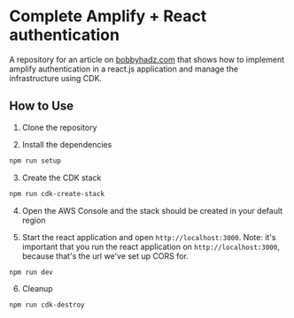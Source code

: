 # Complete Amplify + React authentication

A repository for an article on
[bobbyhadz.com](https://bobbyhadz.com/blog/aws-amplify-react-auth) that shows
how to implement amplify authentication in a react.js application and manage the
infrastructure using CDK.

## How to Use

1. Clone the repository

2. Install the dependencies

```bash
npm run setup
```

3. Create the CDK stack

```bash
npm run cdk-create-stack
```

4. Open the AWS Console and the stack should be created in your default region

5. Start the react application and open `http://localhost:3000`. Note: it's
   important that you run the react application on `http://localhost:3000`,
   because that's the url we've set up CORS for.

```bash
npm run dev
```

6. Cleanup

```bash
npm run cdk-destroy
```
